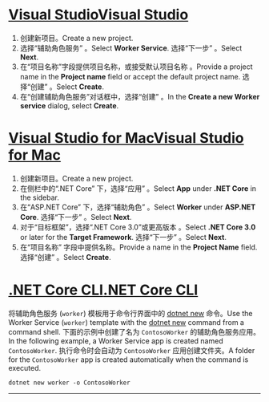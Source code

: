 # <a name="visual-studio"></a>[<span data-ttu-id="a3c68-101">Visual Studio</span><span class="sxs-lookup"><span data-stu-id="a3c68-101">Visual Studio</span></span>](#tab/visual-studio)

1. <span data-ttu-id="a3c68-102">创建新项目。</span><span class="sxs-lookup"><span data-stu-id="a3c68-102">Create a new project.</span></span>
1. <span data-ttu-id="a3c68-103">选择“辅助角色服务”  。</span><span class="sxs-lookup"><span data-stu-id="a3c68-103">Select **Worker Service**.</span></span> <span data-ttu-id="a3c68-104">选择“下一步”  。</span><span class="sxs-lookup"><span data-stu-id="a3c68-104">Select **Next**.</span></span>
1. <span data-ttu-id="a3c68-105">在“项目名称”字段提供项目名称，或接受默认项目名称  。</span><span class="sxs-lookup"><span data-stu-id="a3c68-105">Provide a project name in the **Project name** field or accept the default project name.</span></span> <span data-ttu-id="a3c68-106">选择“创建”  。</span><span class="sxs-lookup"><span data-stu-id="a3c68-106">Select **Create**.</span></span>
1. <span data-ttu-id="a3c68-107">在“创建辅助角色服务”对话框中，选择“创建”   。</span><span class="sxs-lookup"><span data-stu-id="a3c68-107">In the **Create a new Worker service** dialog, select **Create**.</span></span>

# <a name="visual-studio-for-mac"></a>[<span data-ttu-id="a3c68-108">Visual Studio for Mac</span><span class="sxs-lookup"><span data-stu-id="a3c68-108">Visual Studio for Mac</span></span>](#tab/visual-studio-mac)

1. <span data-ttu-id="a3c68-109">创建新项目。</span><span class="sxs-lookup"><span data-stu-id="a3c68-109">Create a new project.</span></span>
1. <span data-ttu-id="a3c68-110">在侧栏中的“.NET Core”  下，选择“应用”  。</span><span class="sxs-lookup"><span data-stu-id="a3c68-110">Select **App** under **.NET Core** in the sidebar.</span></span>
1. <span data-ttu-id="a3c68-111">在“ASP.NET Core”  下，选择“辅助角色”  。</span><span class="sxs-lookup"><span data-stu-id="a3c68-111">Select **Worker** under **ASP.NET Core**.</span></span> <span data-ttu-id="a3c68-112">选择“下一步”  。</span><span class="sxs-lookup"><span data-stu-id="a3c68-112">Select **Next**.</span></span>
1. <span data-ttu-id="a3c68-113">对于“目标框架”，选择“.NET Core 3.0”或更高版本   。</span><span class="sxs-lookup"><span data-stu-id="a3c68-113">Select **.NET Core 3.0** or later for the **Target Framework**.</span></span> <span data-ttu-id="a3c68-114">选择“下一步”  。</span><span class="sxs-lookup"><span data-stu-id="a3c68-114">Select **Next**.</span></span>
1. <span data-ttu-id="a3c68-115">在“项目名称”  字段中提供名称。</span><span class="sxs-lookup"><span data-stu-id="a3c68-115">Provide a name in the **Project Name** field.</span></span> <span data-ttu-id="a3c68-116">选择“创建”  。</span><span class="sxs-lookup"><span data-stu-id="a3c68-116">Select **Create**.</span></span>

# <a name="net-core-cli"></a>[<span data-ttu-id="a3c68-117">.NET Core CLI</span><span class="sxs-lookup"><span data-stu-id="a3c68-117">.NET Core CLI</span></span>](#tab/netcore-cli)

<span data-ttu-id="a3c68-118">将辅助角色服务 (`worker`) 模板用于命令行界面中的 [dotnet new](/dotnet/core/tools/dotnet-new) 命令。</span><span class="sxs-lookup"><span data-stu-id="a3c68-118">Use the Worker Service (`worker`) template with the [dotnet new](/dotnet/core/tools/dotnet-new) command from a command shell.</span></span> <span data-ttu-id="a3c68-119">下面的示例中创建了名为 `ContosoWorker` 的辅助角色服务应用。</span><span class="sxs-lookup"><span data-stu-id="a3c68-119">In the following example, a Worker Service app is created named `ContosoWorker`.</span></span> <span data-ttu-id="a3c68-120">执行命令时会自动为 `ContosoWorker` 应用创建文件夹。</span><span class="sxs-lookup"><span data-stu-id="a3c68-120">A folder for the `ContosoWorker` app is created automatically when the command is executed.</span></span>

```dotnetcli
dotnet new worker -o ContosoWorker
```

---
